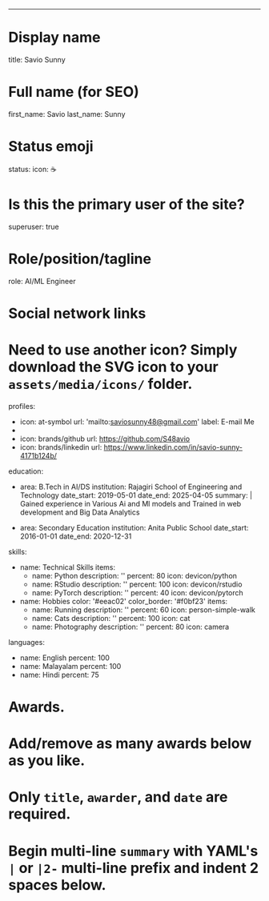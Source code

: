 ---
# Display name
title: Savio Sunny


# Full name (for SEO)
first_name: Savio
last_name: Sunny

# Status emoji
status:
  icon: ☕️

# Is this the primary user of the site?
superuser: true

# Role/position/tagline
role: AI/ML Engineer



# Social network links
# Need to use another icon? Simply download the SVG icon to your `assets/media/icons/` folder.
profiles:
  - icon: at-symbol
    url: 'mailto:saviosunny48@gmail.com'
    label: E-mail Me
  -
  - icon: brands/github
    url: https://github.com/S48avio
  - icon: brands/linkedin
    url: https://www.linkedin.com/in/savio-sunny-4171b124b/


education:
  - area: B.Tech in AI/DS
    institution: Rajagiri School of Engineering and Technology
    date_start: 2019-05-01
    date_end: 2025-04-05
    summary: |
      Gained experience in Various Ai and Ml models and Trained in web development and Big Data Analytics
    
  - area: Secondary Education
    institution: Anita Public  School
    date_start: 2016-01-01
    date_end: 2020-12-31
    
  
skills:
  - name: Technical Skills
    items:
      - name: Python
        description: ''
        percent: 80
        icon: devicon/python
      - name: RStudio
        description: ''
        percent: 100
        icon: devicon/rstudio
      - name: PyTorch
        description: ''
        percent: 40
        icon: devicon/pytorch
  - name: Hobbies
    color: '#eeac02'
    color_border: '#f0bf23'
    items:
      - name: Running
        description: ''
        percent: 60
        icon: person-simple-walk
      - name: Cats
        description: ''
        percent: 100
        icon: cat
      - name: Photography
        description: ''
        percent: 80
        icon: camera

languages:
  - name: English
    percent: 100
  - name: Malayalam
    percent: 100
  - name: Hindi
    percent: 75

# Awards.
#   Add/remove as many awards below as you like.
#   Only `title`, `awarder`, and `date` are required.
#   Begin multi-line `summary` with YAML's `|` or `|2-` multi-line prefix and indent 2 spaces below.

